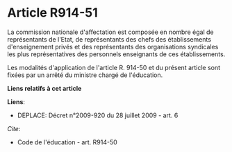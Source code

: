 # Article R914-51

La commission nationale d'affectation est composée en nombre égal de représentants de l'Etat, de représentants des chefs des
établissements d'enseignement privés et des représentants des organisations syndicales les plus représentatives des
personnels enseignants de ces établissements. 

Les modalités d'application de l'article R. 914-50 et du présent article sont fixées par un arrêté du ministre chargé de
l'éducation.

**Liens relatifs à cet article**

**Liens**:

  - DEPLACE: Décret n°2009-920 du 28 juillet 2009 - art. 6

_Cite_:

  - Code de l'éducation - art. R914-50
